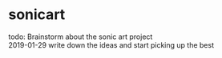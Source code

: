 # sonicart
todo:
Brainstorm about the sonic art project
<br>
2019-01-29
write down the ideas and start picking up the best
<br>
